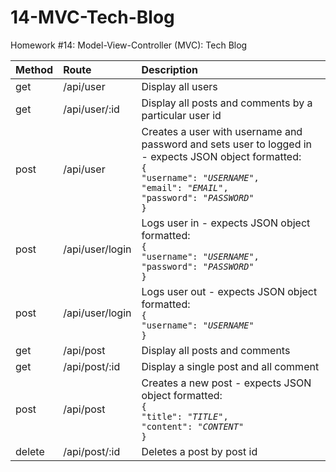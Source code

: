 # 14-MVC-Tech-Blog

Homework #14: Model-View-Controller (MVC): Tech Blog

| Method | Route           | Description                                                                                                                                                                                                                                 |
| :----- | :-------------- | :------------------------------------------------------------------------------------------------------------------------------------------------------------------------------------------------------------------------------------------ |
| get    | /api/user       | Display all users                                                                                                                                                                                                                           |
| get    | /api/user/:id   | Display all posts and comments by a particular user id                                                                                                                                                                                      |
| post   | /api/user       | Creates a user with username and password and sets user to logged in - expects JSON object formatted: <br>`{`<br>`"username": "`<em>`USERNAME`</em>`",`<br>`"email": "`<em>`EMAIL`</em>`",`<br>`"password": "`<em>`PASSWORD`</em>`"`<br>`}` |
| post   | /api/user/login | Logs user in - expects JSON object formatted: <br>`{`<br>`"username": "`<em>`USERNAME`</em>`",`<br>`"password": "`<em>`PASSWORD`</em>`"`<br>`}`                                                                                             |
| post   | /api/user/login | Logs user out - expects JSON object formatted: <br>`{`<br>`"username": "`<em>`USERNAME`</em>`"`<br>`}`                                                                                                                                      |
| get    | /api/post       | Display all posts and comments                                                                                                                                                                                                              |
| get    | /api/post/:id   | Display a single post and all comment                                                                                                                                                                                                       |
| post   | /api/post       | Creates a new post - expects JSON object formatted: <br>`{`<br>`"title": "`<em>`TITLE`</em>`",`<br>`"content": "`<em>`CONTENT`</em>`"`<br>`}`                                                                                               |
| delete | /api/post/:id   | Deletes a post by post id                                                                                                                                                                                                                   |
